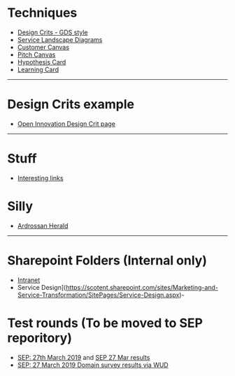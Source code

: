 

# Techniques
- [Design Crits - GDS style](crits/)
- [Service Landscape Diagrams](/techniques/landscape.md)
- [Customer Canvas](/techniques/CustomerCanvasV3.pdf)
- [Pitch Canvas](/techniques/PitchCanvasV3.pdf)
- [Hypothesis Card](/techniques/HypothesisCardV2.pdf)
- [Learning Card](/techniques/LearningCardV2.pdf)

---

# Design Crits example
- [Open Innovation Design Crit page](crits/openinnovation)

---

# Stuff
- [Interesting links](interesting.md)

# Silly
- [Ardrossan Herald](http://www.ardrossanherald.com/)

---

# Sharepoint Folders (Internal only)
- [Intranet](https://scotent.sharepoint.com/sites/Intranet)
- Service Design](https://scotent.sharepoint.com/sites/Marketing-and-Service-Transformation/SitePages/Service-Design.aspx)- 


# Test rounds (To be moved to SEP reporitory)
- [SEP:   27th March 2019](ur/testing/sep) and [SEP 27 Mar results](/testing/sep27mar.pdf) 
- [SEP:   27 March 2019 Domain survey results via WUD](https://www.surveymonkey.com/results/SM-XKLQTVVNV/) 





